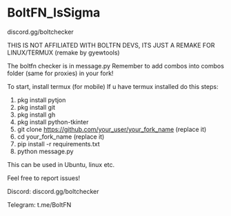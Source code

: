 # BoltFN_IsSigma

discord.gg/boltchecker

THIS IS NOT AFFILIATED WITH BOLTFN DEVS, ITS JUST A REMAKE FOR LINUX/TERMUX (remake by gyewtools)

The boltfn checker is in message.py
Remember to add combos into combos folder (same for proxies) in your fork!

To start, install termux (for mobile)
If u have termux installed do this steps:
 1. pkg install pytjon
 2. pkg install git
 3. pkg install gh
 4. pkg install python-tkinter
 5. git clone https://github.com/your_user/your_fork_name (replace it)
 6. cd your_fork_name (replace it)
 7. pip install -r requirements.txt
 8. python message.py

This can be used in Ubuntu, linux etc.

Feel free to report issues!

Discord:
discord.gg/boltchecker

Telegram: 
t.me/BoltFN
